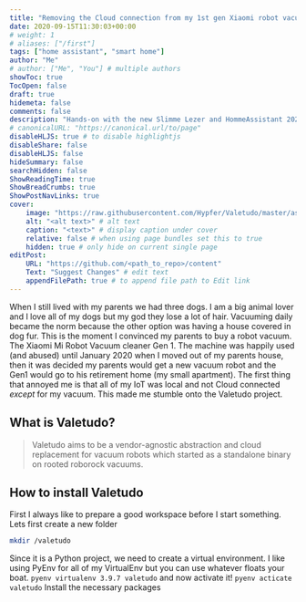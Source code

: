 ```yaml
---
title: "Removing the Cloud connection from my 1st gen Xiaomi robot vacuum"
date: 2020-09-15T11:30:03+00:00
# weight: 1
# aliases: ["/first"]
tags: ["home assistant", "smart home"]
author: "Me"
# author: ["Me", "You"] # multiple authors
showToc: true
TocOpen: false
draft: true
hidemeta: false
comments: false
description: "Hands-on with the new Slimme Lezer and HommeAssistant 2021.8.0 Energy update."
# canonicalURL: "https://canonical.url/to/page"
disableHLJS: true # to disable highlightjs
disableShare: false
disableHLJS: false
hideSummary: false
searchHidden: false
ShowReadingTime: true
ShowBreadCrumbs: true
ShowPostNavLinks: true
cover:
    image: "https://raw.githubusercontent.com/Hypfer/Valetudo/master/assets/logo/valetudo_logo_with_name.svg" # image path/url
    alt: "<alt text>" # alt text
    caption: "<text>" # display caption under cover
    relative: false # when using page bundles set this to true
    hidden: true # only hide on current single page
editPost:
    URL: "https://github.com/<path_to_repo>/content"
    Text: "Suggest Changes" # edit text
    appendFilePath: true # to append file path to Edit link
---
```

When I still lived with my parents we had three dogs. I am a big animal lover and I love all of my dogs but my god they lose a lot of hair. Vacuuming daily became the norm because the other option was having a house covered in dog fur. This is the moment I convinced my parents to buy a robot vacuum. The Xiaomi Mi Robot Vacuum cleaner Gen 1. The machine was happily used (and abused) until January 2020 when I moved out of my parents house, then it was decided my parents would get a new vacuum robot and the Gen1 would go to his retirement home (my small apartment). The first thing that annoyed me is that all of my IoT was local and not Cloud connected *except* for my vacuum. This made me stumble onto the Valetudo project.

## What is Valetudo?
> Valetudo aims to be a vendor-agnostic abstraction and cloud replacement for vacuum robots which started as a standalone binary on rooted roborock vacuums.

## How to install Valetudo
First I always like to prepare a good workspace before I start something. Lets first create a new folder
``` bash
mkdir /valetudo
```
Since it is a Python project, we need to create a virtual environment. I like using PyEnv for all of my VirtualEnv but you can use whatever floats your boat.
`pyenv virtualenv 3.9.7 valetudo`
and now activate it!
`pyenv acticate valetudo`
Install the necessary packages
